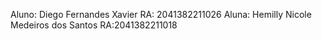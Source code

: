 Aluno: Diego Fernandes Xavier RA: 2041382211026
Aluna: Hemilly Nicole Medeiros dos Santos RA:2041382211018
